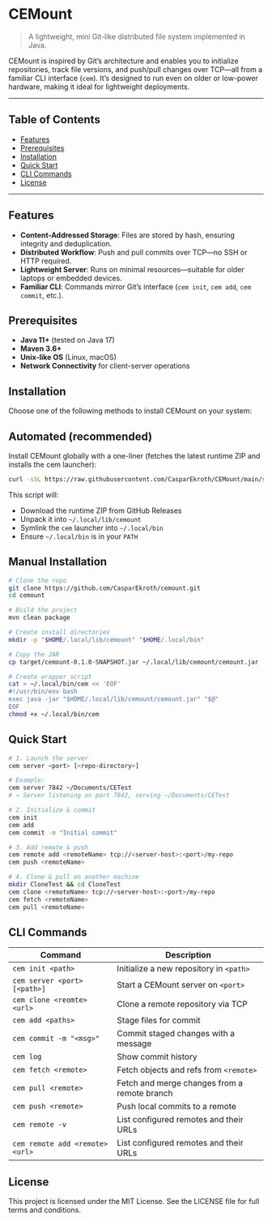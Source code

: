 # CEMount

> A lightweight, mini Git-like distributed file system implemented in Java.

CEMount is inspired by Git’s architecture and enables you to initialize repositories, track file versions, and push/pull changes over TCP—all from a familiar CLI interface (`cem`). It’s designed to run even on older or low-power hardware, making it ideal for lightweight deployments.

---

## Table of Contents

- [Features](#features)  
- [Prerequisites](#prerequisites)  
- [Installation](#installation)  
- [Quick Start](#quick-start)  
- [CLI Commands](#cli-commands)   
- [License](#license)  

---

## Features

- **Content-Addressed Storage**: Files are stored by hash, ensuring integrity and deduplication.  
- **Distributed Workflow**: Push and pull commits over TCP—no SSH or HTTP required.  
- **Lightweight Server**: Runs on minimal resources—suitable for older laptops or embedded devices.  
- **Familiar CLI**: Commands mirror Git’s interface (`cem init`, `cem add`, `cem commit`, etc.).

## Prerequisites

- **Java 11+** (tested on Java 17)  
- **Maven 3.6+**  
- **Unix-like OS** (Linux, macOS)  
- **Network Connectivity** for client-server operations  

## Installation
Choose one of the following methods to install CEMount on your system:

## Automated (recommended)

Install CEMount globally with a one-liner (fetches the latest runtime ZIP and installs the cem launcher):
```bash
curl -sSL https://raw.githubusercontent.com/CasparEkroth/CEMount/main/scripts/install.sh | bash
`````
This script will:

- Download the runtime ZIP from GitHub Releases  
- Unpack it into `~/.local/lib/cemount`  
- Symlink the `cem` launcher into `~/.local/bin`  
- Ensure `~/.local/bin` is in your `PATH`

## Manual Installation
```bash
# Clone the repo
git clone https://github.com/CasparEkroth/cemount.git
cd cemount

# Build the project
mvn clean package

# Create install directories
mkdir -p "$HOME/.local/lib/cemount" "$HOME/.local/bin"

# Copy the JAR
cp target/cemount-0.1.0-SNAPSHOT.jar ~/.local/lib/cemount/cemount.jar

# Create wrapper script
cat > ~/.local/bin/cem << 'EOF'
#!/usr/bin/env bash
exec java -jar "$HOME/.local/lib/cemount/cemount.jar" "$@"
EOF
chmod +x ~/.local/bin/cem
``````



## Quick Start
```bash
# 1. Launch the server
cem server <port> [<repo-directory>]

# Example:
cem server 7842 ~/Documents/CETest
# → Server listening on port 7842, serving ~/Documents/CETest

# 2. Initialize & commit
cem init 
cem add 
cem commit -m "Initial commit"

# 3. Add remote & push
cem remote add <remoteName> tcp://<server-host>:<port>/my-repo
cem push <remoteName>

# 4. Clone & pull on another machine
mkdir CloneTest && cd CloneTest
cem clone <remoteName> tcp://<server-host>:<port>/my-repo
cem fetch <remoteName>
cem pull <remoteName>
`````

## CLI Commands

| Command                        | Description                                  |
| -------------------------------| -------------------------------------------- |
| `cem init <path> `             | Initialize a new repository in `<path>`      |
| `cem server <port> [<path>]`   | Start a CEMount server on `<port>`           |
| `cem clone <reomte> <url>`     | Clone a remote repository via TCP            |
| `cem add <paths>`              | Stage files for commit                       |
| `cem commit -m "<msg>"`        | Commit staged changes with a message         |
| `cem log`                      | Show commit history                          |
| `cem fetch <remote>`           | Fetch objects and refs from `<remote>`       |
| `cem pull <remote> `           | Fetch and merge changes from a remote branch |
| `cem push <remote> `           | Push local commits to a remote               |
| `cem remote -v`                | List configured remotes and their URLs       |
| `cem remote add <remote> <url>`| List configured remotes and their URLs       |

## License

This project is licensed under the MIT License. See the LICENSE file for full terms and conditions.

